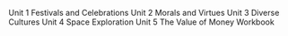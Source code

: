 Unit 1 Festivals and Celebrations
Unit 2 Morals and Virtues
Unit 3 Diverse Cultures
Unit 4 Space Exploration
Unit 5 The Value of Money
Workbook